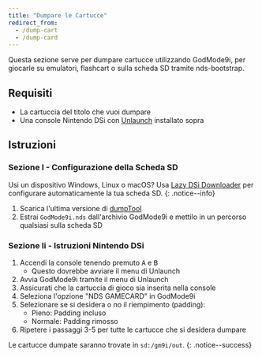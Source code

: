 ```yaml
---
title: "Dumpare le Cartucce"
redirect_from:
  - /dump-cart
  - /dump-card
---
```


Questa sezione serve per dumpare cartucce utilizzando GodMode9i, per giocarle su emulatori, flashcart o sulla scheda SD tramite nds-bootstrap.

## Requisiti
* La cartuccia del titolo che vuoi dumpare
* Una console Nintendo DSi con [Unlaunch](installing-unlaunch) installato sopra

## Istruzioni
### Sezione I - Configurazione della Scheda SD

Usi un dispositivo Windows, Linux o macOS? Usa [Lazy DSi Downloader](lazy-dsi-downloader) per configurare automaticamente la tua scheda SD.
{: .notice--info}

1. Scarica l'ultima versione di [dumpTool](https://github.com/RocketRobz/godmode9i/releases)
1. Estrai `GodMode9i.nds` dall'archivio GodMode9i e mettilo in un percorso qualsiasi sulla scheda SD

### Sezione Ii - Istruzioni Nintendo DSi
1. Accendi la console tenendo premuto <kbd class="face">A</kbd> e <kbd class="face">B</kbd>
   - Questo dovrebbe avviare il menu di Unlaunch
1. Avvia GodMode9i tramite il menu di Unlaunch
1. Assicurati che la cartuccia di gioco sia inserita nella console
1. Seleziona l'opzione "NDS GAMECARD" in GodMode9i
1. Selezionare se si desidera o no il riempimento (padding):
   - Pieno: Padding incluso
   - Normale: Padding rimosso
1. Ripetere i passaggi 3-5 per tutte le cartucce che si desidera dumpare

Le cartucce dumpate saranno trovate in `sd:/gm9i/out`.
{: .notice--success}
